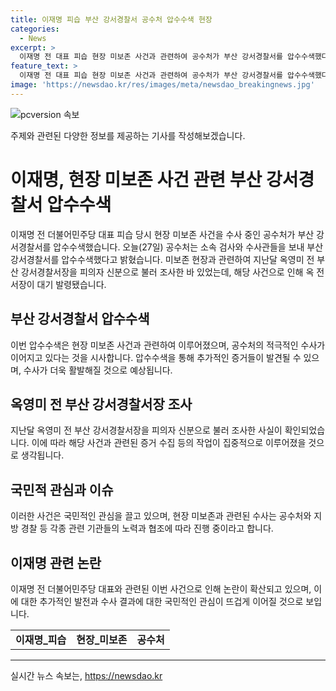 ```yaml
---
title: 이재명 피습 부산 강서경찰서 공수처 압수수색 현장
categories:
  - News
excerpt: >
  이재명 전 대표 피습 현장 미보존 사건과 관련하여 공수처가 부산 강서경찰서를 압수수색했다. 이에 앞서 공수처는 지난달 옥영미 전 부산강서경찰서장을 피의자 신분으로 조사한 바 있었으며, 민주당은 해당 사건을 보존하지 않고 물청소한 옥 전 서장을 공수처에 고발한 바 있다. 이로써 관련 수사가 계속되고 있는 가운데, 이목을 끌고 있는 상황이다.
feature_text: >
  이재명 전 대표 피습 현장 미보존 사건과 관련하여 공수처가 부산 강서경찰서를 압수수색했다. 이에 앞서 공수처는 지난달 옥영미 전 부산강서경찰서장을 피의자 신분으로 조사한 바 있었으며, 민주당은 해당 사건을 보존하지 않고 물청소한 옥 전 서장을 공수처에 고발한 바 있다. 이로써 관련 수사가 계속되고 있는 가운데, 이목을 끌고 있는 상황이다.
image: 'https://newsdao.kr/res/images/meta/newsdao_breakingnews.jpg'
---
```


<p><img src="https://newsdao.kr/res/images/meta/newsdao_breakingnews.jpg" alt="pcversion 속보" /></p>

<p>주제와 관련된 다양한 정보를 제공하는 기사를 작성해보겠습니다.</p>

<h1>이재명, 현장 미보존 사건 관련 부산 강서경찰서 압수수색</h1>

<p data-ke-size="size16">
이재명 전 더불어민주당 대표 피습 당시 현장 미보존 사건을 수사 중인 공수처가 부산 강서경찰서를 압수수색했습니다. 오늘(27일) 공수처는 소속 검사와 수사관들을 보내 부산 강서경찰서를 압수수색했다고 밝혔습니다. 미보존 현장과 관련하여 지난달 옥영미 전 부산 강서경찰서장을 피의자 신분으로 불러 조사한 바 있었는데, 해당 사건으로 인해 옥 전 서장이 대기 발령됐습니다. 
</p>

<h2 data-ke-size="size26">부산 강서경찰서 압수수색</h2>

<p data-ke-size="size16">이번 압수수색은 현장 미보존 사건과 관련하여 이루어졌으며, 공수처의 적극적인 수사가 이어지고 있다는 것을 시사합니다. 압수수색을 통해 추가적인 증거들이 발견될 수 있으며, 수사가 더욱 활발해질 것으로 예상됩니다. </p>

<h2 data-ke-size="size26">옥영미 전 부산 강서경찰서장 조사</h2>

<p data-ke-size="size16">지난달 옥영미 전 부산 강서경찰서장을 피의자 신분으로 불러 조사한 사실이 확인되었습니다. 이에 따라 해당 사건과 관련된 증거 수집 등의 작업이 집중적으로 이루어졌을 것으로 생각됩니다. </p>

<h2 data-ke-size="size26">국민적 관심과 이슈</h2>

<p data-ke-size="size16">이러한 사건은 국민적인 관심을 끌고 있으며, 현장 미보존과 관련된 수사는 공수처와 지방 경찰 등 각종 관련 기관들의 노력과 협조에 따라 진행 중이라고 합니다.</p>

<h2 data-ke-size="size26">이재명 관련 논란</h2>

<p data-ke-size="size16">이재명 전 더불어민주당 대표와 관련된 이번 사건으로 인해 논란이 확산되고 있으며, 이에 대한 추가적인 발전과 수사 결과에 대한 국민적인 관심이 뜨겁게 이어질 것으로 보입니다.</p>

<table>
  <tr>
    <td style="text-align: center; height: 17px;"><b>이재명_피습</b></td>
    <td style="text-align: center; height: 17px;"><b>현장_미보존</b></td>
    <td style="text-align: center; height: 17px;"><b>공수처</b></td>
  </tr>
</table>

<hr>

<p data-ke-size="size16"></p>
실시간 뉴스 속보는, <a href="https://newsdao.kr" rel="dofollow">https://newsdao.kr</a>


